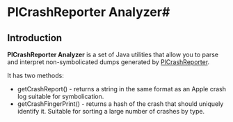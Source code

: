# PlCrashReporter Analyzer#

## Introduction ##

**PlCrashReporter Analyzer** is a set of Java utilities that allow you to parse and interpret non-symbolicated dumps generated by [PlCrashReporter](http://code.google.com/p/plcrashreporter/).

It has two methods:

 * getCrashReport() - returns a string in the same format as an Apple crash log suitable for symbolication.
 * getCrashFingerPrint() - returns a hash of the crash that should uniquely identify it.  Suitable for sorting a large number of crashes by type.
